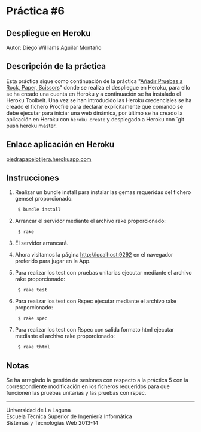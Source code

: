 Práctica #6
=========== 

Despliegue en Heroku
--------------------

Autor: Diego Williams Aguilar Montaño

Descripción de la práctica
--------------------------
Esta práctica sigue como continuación de la práctica "[Añadir Pruebas a Rock, Paper, Scissors](https://dl.dropboxusercontent.com/u/14539152/LPP/LPPbook/node379.html)" donde se realiza el despliegue en Heroku, para ello se ha creado una cuenta en Heroku y a continuación se ha instalado el Heroku Toolbelt. Una vez se han introducido las Heroku credenciales se ha creado el fichero Procfile para declarar explícitamente qué comando se debe ejecutar para iniciar una web dinámica, por último se ha creado la aplicación en Heroku con `heroku create` y desplegado a Heroku con `git push heroku master.

Enlace aplicación en Heroku
---------------------------
[piedrapapelotijera.herokuapp.com](http://piedrapapelotijera.herokuapp.com/)

Instrucciones
-------------

1. Realizar un bundle install para instalar las gemas requeridas del fichero gemset proporcionado:

        $ bundle install

2. Arrancar el servidor mediante el archivo rake proporcionado:

        $ rake
3. El servidor arrancará.  
4. Ahora visitamos la página [http://localhost:9292](http://localhost:9292) en el navegador preferido para jugar en la App.  
5. Para realizar los test con pruebas unitarias ejecutar mediante el archivo rake proporcionado:

        $ rake test
6. Para realizar los test con Rspec ejecutar mediante el archivo rake proporcionado:

        $ rake spec
7. Para realizar los test con Rspec con salida formato html ejecutar mediante el archivo rake proporcionado:

        $ rake thtml

Notas
-----
Se ha arreglado la gestión de sesiones con respecto a la práctica 5 con la correspondiente modificación en los ficheros requeridos para que funcionen las pruebas unitarias y las pruebas con rspec. 

---

Universidad de La Laguna  
Escuela Técnica Superior de Ingeniería Informática  
Sistemas y Tecnologías Web 2013-14